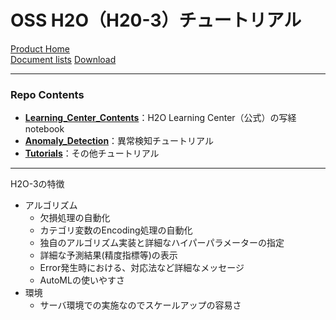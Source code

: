 # OSS H2O（H20-3）チュートリアル
  
[Product Home](https://www.h2o.ai/products/h2o/)  
[Document lists](https://docs.h2o.ai/h2o-3/index.html)
[Download](https://h2o-release.s3.amazonaws.com/h2o/rel-zumbo/2/index.html)
  
***
### Repo Contents
- [**Learning_Center_Contents**](./Learning_Center_Contents)：H2O Learning Center（公式）の写経notebook
- [**Anomaly_Detection**](./Anomaly_Detection)：異常検知チュートリアル
- [**Tutorials**](./Tutorials)：その他チュートリアル


***
H2O-3の特徴
- アルゴリズム
  - 欠損処理の自動化
  - カテゴリ変数のEncoding処理の自動化
  - 独自のアルゴリズム実装と詳細なハイパーパラメーターの指定
  - 詳細な予測結果(精度指標等)の表示
  - Error発生時における、対応法など詳細なメッセージ
  - AutoMLの使いやすさ
- 環境
  - サーバ環境での実施なのでスケールアップの容易さ
